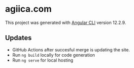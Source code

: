 # agiica.com

This project was generated with [Angular CLI](https://github.com/angular/angular-cli) version 12.2.9.

## Updates

 - GitHub Actions after succesful merge is updating the site.
 - Run `ng build` locally for code generation
 - Run `ng serve` for local hosting
